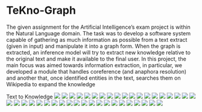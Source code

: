 # TeKno-Graph
The given assignment for the Artificial Intelligence’s exam project is within the Natural Language domain. 
The task was to develop a software system capable of gathering as much information as possible from a text extract (given in input) and manipulate it into a graph form.  When the graph is extracted, an inference model will try to extract new knowledge relative to the original text and make it available to the final user. 
In this project, the main focus was aimed towards information extraction, in particular, we developed a module that handles coreference (and anaphora resolution) and another that, once identified entities in the text, searches them on Wikipedia to expand the knowledge


Text to Knowledge
<img src="https://github.com/federico-code/TeKno-Graph/blob/main/README/TeKno%20Documentation-2.svg">
<img src="https://github.com/federico-code/TeKno-Graph/blob/main/README/TeKno%20Documentation-3.svg">
<img src="https://github.com/federico-code/TeKno-Graph/blob/main/README/TeKno%20Documentation-4.svg">
<img src="https://github.com/federico-code/TeKno-Graph/blob/main/README/TeKno%20Documentation-5.svg">
<img src="https://github.com/federico-code/TeKno-Graph/blob/main/README/TeKno%20Documentation-6.svg">
<img src="https://github.com/federico-code/TeKno-Graph/blob/main/README/TeKno%20Documentation-7.svg">
<img src="https://github.com/federico-code/TeKno-Graph/blob/main/README/TeKno%20Documentation-8.svg">
<img src="https://github.com/federico-code/TeKno-Graph/blob/main/README/TeKno%20Documentation-9.svg">
<img src="https://github.com/federico-code/TeKno-Graph/blob/main/README/TeKno%20Documentation-10.svg">
<img src="https://github.com/federico-code/TeKno-Graph/blob/main/README/TeKno%20Documentation-11.svg">
<img src="https://github.com/federico-code/TeKno-Graph/blob/main/README/TeKno%20Documentation-12.svg">
<img src="https://github.com/federico-code/TeKno-Graph/blob/main/README/TeKno%20Documentation-13.svg">
<img src="https://github.com/federico-code/TeKno-Graph/blob/main/README/TeKno%20Documentation-14.svg">
<img src="https://github.com/federico-code/TeKno-Graph/blob/main/README/TeKno%20Documentation-15.svg">
<img src="https://github.com/federico-code/TeKno-Graph/blob/main/README/TeKno%20Documentation-16.svg">
<img src="https://github.com/federico-code/TeKno-Graph/blob/main/README/TeKno%20Documentation-17.svg">
<img src="https://github.com/federico-code/TeKno-Graph/blob/main/README/TeKno%20Documentation-18.svg">
<img src="https://github.com/federico-code/TeKno-Graph/blob/main/README/TeKno%20Documentation-19.svg">
<img src="https://github.com/federico-code/TeKno-Graph/blob/main/README/TeKno%20Documentation-20.svg">
<img src="https://github.com/federico-code/TeKno-Graph/blob/main/README/TeKno%20Documentation-21.svg">
<img src="https://github.com/federico-code/TeKno-Graph/blob/main/README/TeKno%20Documentation-22.svg">
<img src="https://github.com/federico-code/TeKno-Graph/blob/main/README/TeKno%20Documentation-23.svg">
<img src="https://github.com/federico-code/TeKno-Graph/blob/main/README/TeKno%20Documentation-24.svg">
<img src="https://github.com/federico-code/TeKno-Graph/blob/main/README/TeKno%20Documentation-25.svg">
<img src="https://github.com/federico-code/TeKno-Graph/blob/main/README/TeKno%20Documentation-26.svg">
<img src="https://github.com/federico-code/TeKno-Graph/blob/main/README/TeKno%20Documentation-27.svg">
<img src="https://github.com/federico-code/TeKno-Graph/blob/main/README/TeKno%20Documentation-28.svg">
<img src="https://github.com/federico-code/TeKno-Graph/blob/main/README/TeKno%20Documentation-29.svg">
<img src="https://github.com/federico-code/TeKno-Graph/blob/main/README/TeKno%20Documentation-30.svg">
<img src="https://github.com/federico-code/TeKno-Graph/blob/main/README/TeKno%20Documentation-31.svg">
<img src="https://github.com/federico-code/TeKno-Graph/blob/main/README/TeKno%20Documentation-32.svg">
<img src="https://github.com/federico-code/TeKno-Graph/blob/main/README/TeKno%20Documentation-33.svg">
<img src="https://github.com/federico-code/TeKno-Graph/blob/main/README/TeKno%20Documentation-34.svg">
<img src="https://github.com/federico-code/TeKno-Graph/blob/main/README/TeKno%20Documentation-35.svg">
<img src="https://github.com/federico-code/TeKno-Graph/blob/main/README/TeKno%20Documentation-36.svg">
<img src="https://github.com/federico-code/TeKno-Graph/blob/main/README/TeKno%20Documentation-37.svg">
<img src="https://github.com/federico-code/TeKno-Graph/blob/main/README/TeKno%20Documentation-38.svg">
<img src="https://github.com/federico-code/TeKno-Graph/blob/main/README/TeKno%20Documentation-39.svg">
<img src="https://github.com/federico-code/TeKno-Graph/blob/main/README/TeKno%20Documentation-40.svg">
<img src="https://github.com/federico-code/TeKno-Graph/blob/main/README/TeKno%20Documentation-41.svg">
